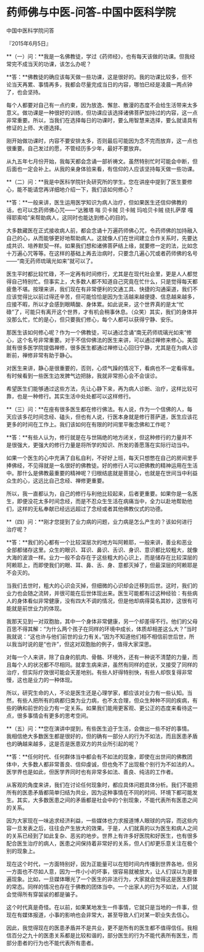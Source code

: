 # 药师佛与中医-问答-中国中医科学院

中国中医科学院问答

『2015年6月5日』

**（一）问：**我是一名佛教徒，学过《药师经》，也有每天该做的功课。但我经常完不成当天的功课，该怎么办呢？

**答：**佛教徒的确应该每天做一些功课，这是很好的。我的功课比较多，但不论当天再累、事情再多，我都会尽量完成当日的内容，哪怕已经是凌晨一两点钟了，也会坚持。

每个人都要对自己有一点约束，因为放逸、懈怠、散漫的态度不会给生活带来太多意义。做功课是一种很好的训练，但功课应该选择诸佛菩萨加持过的内容，这一点非常重要。所以，当我们在选择每日的功课时，要么用智慧来选择，要么就请具有修证的上师、大德选择。

刚开始做功课时，内容不要安排太多，否则最后可能因为念不完而放弃，这一点也很重要。自己发过的愿，不管经历多少年，最好不要放弃。

从九五年七月份开始，我每天都会念诵一部祈祷文。虽然特别忙时可能会中断，但后面也一定会补上。从我的亲身体验来看，有信仰的人应该坚持每天做一些功课。

**（二）问：**我是中医科学院针灸研究所的学生。您在讲座中提到了医生要修心，能不能请您再详细地介绍一下，我们该如何修心？

**答：**一般来讲，医生运用医学知识为病人治疗，但如果医生还信仰佛教的话，也可以念药师佛心咒——“达雅塔 嗡 贝卡贼 贝卡贼 玛哈贝卡贼 绕扎萨摩 嘎得耶索哈”来帮助病人，这同时也能达到修心的目的。

大多数藏医在正式接收病人前，都会念诵十万遍药师佛心咒，令药师佛的加持融入自己的心，从而能够更好地帮助病人。这就像人们在世间建立合作关系时，先要达成共识、培养默契一样。如果我们想和诸佛菩萨结上缘，就要修一定的法，比如念十万遍心咒等等。在这样的基础上再去治病时，只要念几遍心咒或者药师佛的名号——“南无药师琉璃光如来”就可以了。

医生平时都比较忙碌，不一定再有时间修行，尤其是在现代社会里，更是人人都觉得自己特别忙。但事实上，大多数人都不知道自己究竟在忙什么，只是觉得每天都疲惫不堪。按理来讲，我们现在有非常便利的交通工具、快捷的沟通渠道，我们不应该觉得比以前过得还辛苦，但可能恰恰是因为生活越来越便捷、信息越来越多，应接不暇，所以才会感到眼睛酸、身体累。如此说来，这个世界真的是太“忙碌”了，可能只有离开这个世界，才有机会稍事休息。（众笑）其实，我们的身体并没那么忙，忙的是心，但只要我们修心，每个人都可以获得宁静、安乐。

那医生该如何修心呢？作为一个佛教徒，可以通过念诵“南无药师琉璃光如来”修心，这个名号非常重要。对于不信仰佛法的医生来讲，可以通过禅修来修心。美国就有很多医学院提倡禅修，很多医生都通过禅修让心回归宁静，尤其是在为病人诊断前，禅修非常有助于静心。

对医生来讲，静心是很重要的，否则，心烦气躁的情况下，看病也不一定看得准。有时候看到一些医生边发脾气边把脉，我就非常担心会不会误诊。

希望医生们能够通过这些方法，先让心静下来，再为病人诊断、治疗，这样比较可靠，也是一种修行。其实生活中处处都可以这样修行。

**（三）问：**在座有很多医生都在修行佛法。有人说，作为一个信佛的人，每天应该多花时间念经、磕头，但也有人说，行医本身就是修行菩萨道，医生应该花更多的时间在工作上。我们该如何在有限的时间里平衡念佛和工作呢？

**答：**有些人认为，修行就是在与世隔绝的地方闭关，但这种修行的力量并不是很强大，更强大的修行力量是将所学的知识、所发的善愿落在实际行动当中。

如果一个医生的心中充满了自私自利，不好好上班，每天只想憋在自己的房间里手捧佛经，不见得就是一名很好的佛教徒。好的修行人可以把佛教的精神运用在生活中。那什么是佛教最重要的精神呢？归根结底就是菩提心，也就是在世间当中利益众生的心，这远比自己念经、禅修更重要。

所以，我一直都认为，自己的修行与利他比较起来，后者更重要。如果你是一名医生，即便没花太多时间念经，而是不忍众生生活在病痛当中，全力以赴地帮助他们，这样的无私奉献已经远远超过了念经或者其他佛教仪式的功德。

**（四）问：**刚才您提到了业力病的问题，业力病是怎么产生的？该如何进行治疗呢？

**答：**我们的心都有一个比较深层次的地方叫阿赖耶，一般来讲，善业和恶业全部都储存这里。众生的眼识、耳识、鼻识、舌识、身识、意识都比较粗大，就像大海的波浪一样。业力一般不会存在于这些粗大的心识上，而是储存在比较深层的阿赖耶上，而即使我们的眼、耳、鼻、舌、身、意都灭掉了，但最深层的阿赖耶是不会灭的。

当我们去世时，粗大的心识会灭掉，但细微的心识却会迁移到后世。这时，我们的业力也会随之流转，并很可能在后世体现出来。医生可能都有过这种经验：有些病人的身体看似非常健康，没有四大不调的情况，但是他却病得莫名其妙，这很有可能就是前世业力的体现。

我那天见到一对双胞胎，其中一个身体非常健康，另一个却差得不行。他们的父母百思不得其解：“为什么两个孩子在同样的环境中成长，体质却相差这么大？”当时我就说：“这也许与他们前世的业力有关。”因为不知道他们相不相信前世后世，所以我当时说的是“也许”，但这对双胞胎的例子，值得大家深思。

对每一个人来讲，除了自身的肌肉、骨骼、环境外，还有一种说不清楚的力量，而且每个人的状况都不尽相同。就拿生病来讲，虽然有同样的症状，又接受了同样的治疗，但实际疗效很可能会天差地别。有些人好得特别快，有些人却恢复得非常慢，这也是业力的一种体现。

所以，研究生命的人，不论是医生还是心理学家，都应该对业力有一些认知。当然，有些人把所有的病都归类为业力病，也不太合理，但众生种种不同的疾病，有些的确和前世的业力有一定关系。如果我们能用更客观、更公正的态度来看待这一点，很多事情会有更多的思考空间。

**（五）问：**您在演讲中提到，有些医生迫于生活，会做出一些不好的事情。我相信绝大多数医生都是很好的，但的确有一部分人的行为不如法，而且医患矛盾也的确越来越多，这是否是医患双方的共业所引起的呢？

**答：**任何时代、任何群体当中都会有不如法的现象，即使在出世间的佛教团体中，大多数人都非常善良、信仰虔诚，但也免不了出现极个别行为不如法的人。医学界也是如此，但医学界同时也有非常多如法、善良、纯洁的工作者。

从客观的角度来讲，我们在讨论任何现象时，都应具体问题具体分析。我们不能把所有的医患矛盾都简单归结为共业，因为这种事情在不同的时间、环境下都可能发生。其实，大多数医患之间的矛盾都是社会中的个别现象，不能代表所有医患之间的关系。

因为大家现在一味追求经济利益，一些媒体也力求报道博人眼球的内容，而这些内容一旦发表之后，往往会产生放大的效果。于是，人们就真的以为医生和病人之间的关系已经到了如此复杂、恶劣的地步。世界上有许多好医院和好医生，也有很多配合医生治疗的病人，医患之间保持着非常好的关系，但人们却更乐意关注在极个别的现象上。

现在这个时代，一方面特别好，因为正能量可以在短时间内传播到世界各地，但另一方面也不尽如人意，因为一件小小的坏事，很容易就被放大，让人们误以为是普遍现象。比如，一旦媒体曝光了一个医生的非法行为，大家就会觉得这是医生群体的常态。同样的情况也存在于佛教的团体当中。一个出家人的行为不如法，人们就会觉得所有穿袈裟的都是骗子。

这个时代真是奇怪。在以前，如果某地发生一件事情，它就只是当地的一件事，但现在有媒体报道，小事的影响也会非常大，甚至导致人们对某一职业失去信心。

因此，我觉得现在的医患矛盾并不是共业，更不是所有的医生都不值得信任。我相信百分之九十的医患关系都是比较和谐的，部分医生的行为不能代表所有医生，而部分患者的行为也不能代表所有患者。

